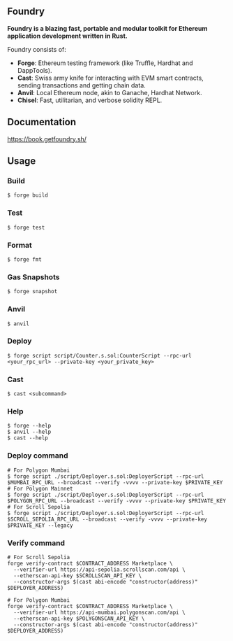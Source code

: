 ## Foundry

**Foundry is a blazing fast, portable and modular toolkit for Ethereum application development written in Rust.**

Foundry consists of:

- **Forge**: Ethereum testing framework (like Truffle, Hardhat and DappTools).
- **Cast**: Swiss army knife for interacting with EVM smart contracts, sending transactions and getting chain data.
- **Anvil**: Local Ethereum node, akin to Ganache, Hardhat Network.
- **Chisel**: Fast, utilitarian, and verbose solidity REPL.

## Documentation

https://book.getfoundry.sh/

## Usage

### Build

```shell
$ forge build
```

### Test

```shell
$ forge test
```

### Format

```shell
$ forge fmt
```

### Gas Snapshots

```shell
$ forge snapshot
```

### Anvil

```shell
$ anvil
```

### Deploy

```shell
$ forge script script/Counter.s.sol:CounterScript --rpc-url <your_rpc_url> --private-key <your_private_key>
```

### Cast

```shell
$ cast <subcommand>
```

### Help

```shell
$ forge --help
$ anvil --help
$ cast --help
```

### Deploy command

```shell
# For Polygon Mumbai
$ forge script ./script/Deployer.s.sol:DeployerScript --rpc-url $MUMBAI_RPC_URL --broadcast --verify -vvvv --private-key $PRIVATE_KEY
# For Polygon Mainnet
$ forge script ./script/Deployer.s.sol:DeployerScript --rpc-url $POLYGON_RPC_URL --broadcast --verify -vvvv --private-key $PRIVATE_KEY
# For Scroll Sepolia
$ forge script ./script/Deployer.s.sol:DeployerScript --rpc-url $SCROLL_SEPOLIA_RPC_URL --broadcast --verify -vvvv --private-key $PRIVATE_KEY --legacy
```

### Verify command

```shell
# For Scroll Sepolia
forge verify-contract $CONTRACT_ADDRESS Marketplace \
  --verifier-url https://api-sepolia.scrollscan.com/api \
  --etherscan-api-key $SCROLLSCAN_API_KEY \
  --constructor-args $(cast abi-encode "constructor(address)" $DEPLOYER_ADDRESS)

# For Polygon Mumbai
forge verify-contract $CONTRACT_ADDRESS Marketplace \
  --verifier-url https://api-mumbai.polygonscan.com/api \
  --etherscan-api-key $POLYGONSCAN_API_KEY \
  --constructor-args $(cast abi-encode "constructor(address)" $DEPLOYER_ADDRESS)
```
